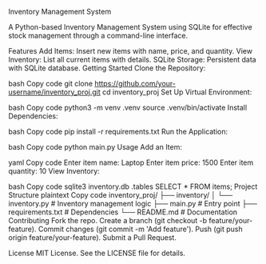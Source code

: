 Inventory Management System

A Python-based Inventory Management System using SQLite for effective stock management through a command-line interface.

Features
Add Items: Insert new items with name, price, and quantity.
View Inventory: List all current items with details.
SQLite Storage: Persistent data with SQLite database.
Getting Started
Clone the Repository:

bash
Copy code
git clone https://github.com/your-username/inventory_proj.git
cd inventory_proj
Set Up Virtual Environment:

bash
Copy code
python3 -m venv .venv
source .venv/bin/activate
Install Dependencies:

bash
Copy code
pip install -r requirements.txt
Run the Application:

bash
Copy code
python main.py
Usage
Add an Item:

yaml
Copy code
Enter item name: Laptop
Enter item price: 1500
Enter item quantity: 10
View Inventory:

bash
Copy code
sqlite3 inventory.db
.tables
SELECT * FROM items;
Project Structure
plaintext
Copy code
inventory_proj/
├── inventory/
│   └── inventory.py      # Inventory management logic
├── main.py               # Entry point
├── requirements.txt      # Dependencies
└── README.md             # Documentation
Contributing
Fork the repo.
Create a branch (git checkout -b feature/your-feature).
Commit changes (git commit -m 'Add feature').
Push (git push origin feature/your-feature).
Submit a Pull Request.

License
MIT License. See the LICENSE file for details.


